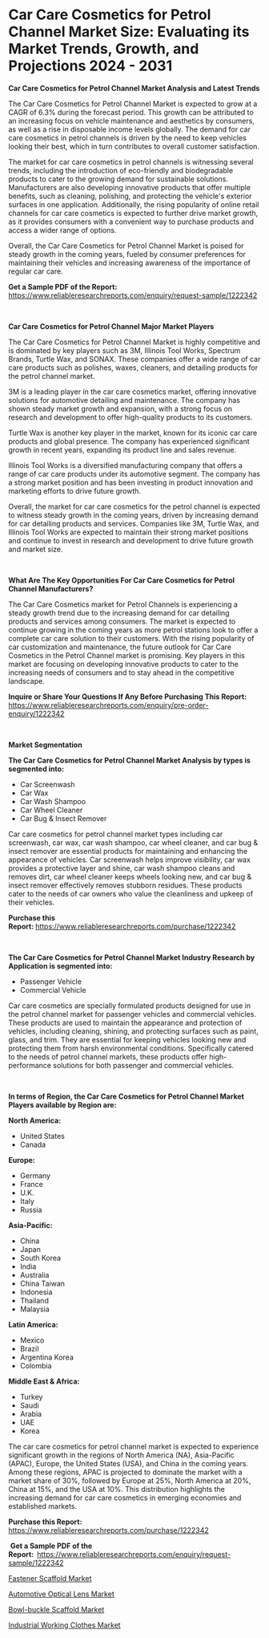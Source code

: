 <p><h1>Car Care Cosmetics for Petrol Channel Market Size: Evaluating its Market Trends, Growth, and Projections 2024 - 2031</h1></p><p><strong>Car Care Cosmetics for Petrol Channel Market Analysis and Latest Trends</strong></p>
<p><p>The Car Care Cosmetics for Petrol Channel Market is expected to grow at a CAGR of 6.3% during the forecast period. This growth can be attributed to an increasing focus on vehicle maintenance and aesthetics by consumers, as well as a rise in disposable income levels globally. The demand for car care cosmetics in petrol channels is driven by the need to keep vehicles looking their best, which in turn contributes to overall customer satisfaction.</p><p>The market for car care cosmetics in petrol channels is witnessing several trends, including the introduction of eco-friendly and biodegradable products to cater to the growing demand for sustainable solutions. Manufacturers are also developing innovative products that offer multiple benefits, such as cleaning, polishing, and protecting the vehicle's exterior surfaces in one application. Additionally, the rising popularity of online retail channels for car care cosmetics is expected to further drive market growth, as it provides consumers with a convenient way to purchase products and access a wider range of options.</p><p>Overall, the Car Care Cosmetics for Petrol Channel Market is poised for steady growth in the coming years, fueled by consumer preferences for maintaining their vehicles and increasing awareness of the importance of regular car care.</p></p>
<p><strong>Get a Sample PDF of the Report:&nbsp;</strong> <a href="https://www.reliableresearchreports.com/enquiry/request-sample/1222342">https://www.reliableresearchreports.com/enquiry/request-sample/1222342</a></p>
<p>&nbsp;</p>
<p><strong>Car Care Cosmetics for Petrol Channel Major Market Players</strong></p>
<p><p>The Car Care Cosmetics for Petrol Channel Market is highly competitive and is dominated by key players such as 3M, Illinois Tool Works, Spectrum Brands, Turtle Wax, and SONAX. These companies offer a wide range of car care products such as polishes, waxes, cleaners, and detailing products for the petrol channel market.</p><p>3M is a leading player in the car care cosmetics market, offering innovative solutions for automotive detailing and maintenance. The company has shown steady market growth and expansion, with a strong focus on research and development to offer high-quality products to its customers.</p><p>Turtle Wax is another key player in the market, known for its iconic car care products and global presence. The company has experienced significant growth in recent years, expanding its product line and sales revenue.</p><p>Illinois Tool Works is a diversified manufacturing company that offers a range of car care products under its automotive segment. The company has a strong market position and has been investing in product innovation and marketing efforts to drive future growth.</p><p>Overall, the market for car care cosmetics for the petrol channel is expected to witness steady growth in the coming years, driven by increasing demand for car detailing products and services. Companies like 3M, Turtle Wax, and Illinois Tool Works are expected to maintain their strong market positions and continue to invest in research and development to drive future growth and market size.</p></p>
<p>&nbsp;</p>
<p><strong>What Are The Key Opportunities For Car Care Cosmetics for Petrol Channel Manufacturers?</strong></p>
<p><p>The Car Care Cosmetics market for Petrol Channels is experiencing a steady growth trend due to the increasing demand for car detailing products and services among consumers. The market is expected to continue growing in the coming years as more petrol stations look to offer a complete car care solution to their customers. With the rising popularity of car customization and maintenance, the future outlook for Car Care Cosmetics in the Petrol Channel market is promising. Key players in this market are focusing on developing innovative products to cater to the increasing needs of consumers and to stay ahead in the competitive landscape.</p></p>
<p><strong>Inquire or Share Your Questions If Any Before Purchasing This Report:</strong> <a href="https://www.reliableresearchreports.com/enquiry/pre-order-enquiry/1222342">https://www.reliableresearchreports.com/enquiry/pre-order-enquiry/1222342</a></p>
<p>&nbsp;</p>
<p><strong>Market Segmentation</strong></p>
<p><strong>The Car Care Cosmetics for Petrol Channel Market Analysis by types is segmented into:</strong></p>
<p><ul><li>Car Screenwash</li><li>Car Wax</li><li>Car Wash Shampoo</li><li>Car Wheel Cleaner</li><li>Car Bug & Insect Remover</li></ul></p>
<p><p>Car care cosmetics for petrol channel market types including car screenwash, car wax, car wash shampoo, car wheel cleaner, and car bug & insect remover are essential products for maintaining and enhancing the appearance of vehicles. Car screenwash helps improve visibility, car wax provides a protective layer and shine, car wash shampoo cleans and removes dirt, car wheel cleaner keeps wheels looking new, and car bug & insect remover effectively removes stubborn residues. These products cater to the needs of car owners who value the cleanliness and upkeep of their vehicles.</p></p>
<p><strong>Purchase this Report:&nbsp;</strong><a href="https://www.reliableresearchreports.com/purchase/1222342">https://www.reliableresearchreports.com/purchase/1222342</a></p>
<p>&nbsp;</p>
<p><strong>The Car Care Cosmetics for Petrol Channel Market Industry Research by Application is segmented into:</strong></p>
<p><ul><li>Passenger Vehicle</li><li>Commercial Vehicle</li></ul></p>
<p><p>Car care cosmetics are specially formulated products designed for use in the petrol channel market for passenger vehicles and commercial vehicles. These products are used to maintain the appearance and protection of vehicles, including cleaning, shining, and protecting surfaces such as paint, glass, and trim. They are essential for keeping vehicles looking new and protecting them from harsh environmental conditions. Specifically catered to the needs of petrol channel markets, these products offer high-performance solutions for both passenger and commercial vehicles.</p></p>
<p>&nbsp;</p>
<p><strong>In terms of Region, the Car Care Cosmetics for Petrol Channel Market Players available by Region are:</strong></p>
<p>
    <p> <strong> North America: </strong>
        <ul>
            <li>United States</li>
            <li>Canada</li>
        </ul>
        </p> 
    <p> <strong> Europe: </strong>
        <ul>
            <li>Germany</li>
            <li>France</li>
            <li>U.K.</li>
            <li>Italy</li>
            <li>Russia</li>
        </ul>
        </p> 
    <p> <strong> Asia-Pacific: </strong>
        <ul>
            <li>China</li>
            <li>Japan</li>
            <li>South Korea</li>
            <li>India</li>
            <li>Australia</li>
            <li>China Taiwan</li>
            <li>Indonesia</li>
            <li>Thailand</li>
            <li>Malaysia</li>
        </ul>
        </p> 
    <p> <strong> Latin America: </strong>
        <ul>
            <li>Mexico</li>
            <li>Brazil</li>
            <li>Argentina Korea</li>
            <li>Colombia</li>
        </ul>
        </p> 
    <p> <strong> Middle East & Africa: </strong>
        <ul>
            <li>Turkey</li>
            <li>Saudi</li>
            <li>Arabia</li>
            <li>UAE</li>
            <li>Korea</li>
        </ul>
    </p>
    </p>
<p><p>The car care cosmetics for petrol channel market is expected to experience significant growth in the regions of North America (NA), Asia-Pacific (APAC), Europe, the United States (USA), and China in the coming years. Among these regions, APAC is projected to dominate the market with a market share of 30%, followed by Europe at 25%, North America at 20%, China at 15%, and the USA at 10%. This distribution highlights the increasing demand for car care cosmetics in emerging economies and established markets.</p></p>
<p><strong>Purchase this Report: </strong><a href="https://www.reliableresearchreports.com/purchase/1222342">https://www.reliableresearchreports.com/purchase/1222342</a></p>
<p>&nbsp;<strong>Get a Sample PDF of the Report:&nbsp;&nbsp;</strong><a href="https://www.reliableresearchreports.com/enquiry/request-sample/1222342">https://www.reliableresearchreports.com/enquiry/request-sample/1222342</a></p>
<p><strong></strong></p>
<p><p><a href="https://view.publitas.com/reportprime-1/fastener-scaffold-market-analysis-examines-its-scope-on-growth-opportunities-and-forecasted-trends-spanning-from-2023-to-2030/">Fastener Scaffold Market</a></p><p><a href="https://zircon-bluebell-299.notion.site/Automotive-Optical-Lens-Market-Size-Global-Industry-Overview-Market-Segmentation-and-Forecast-202-53c92cc45b3c40ec98b7d6084a5d05a3">Automotive Optical Lens Market</a></p><p><a href="https://view.publitas.com/reportprime-1/bowl-buckle-scaffold-market-size-share-trends-analysis-report-by-application-regional-outlook-competitive-strategies-and-segment-forecasts-2023-2030/">Bowl-buckle Scaffold Market</a></p><p><a href="https://view.publitas.com/reportprime-1/industrial-working-clothes-market-research-report-provides-thorough-industry-overview-which-offers-an-in-depth-analysis-of-product-trends-and-new-market-divisions/">Industrial Working Clothes Market</a></p></p>